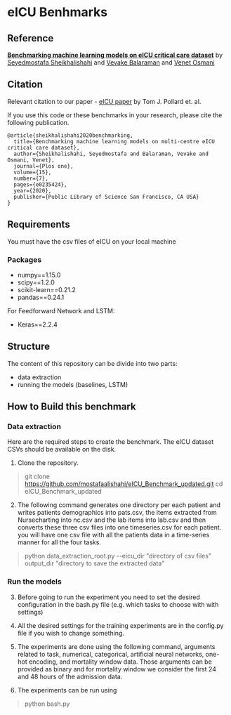 # eICU Benhmarks

## Reference

**[Benchmarking machine learning models on eICU critical care dataset](https://arxiv.org/abs/1910.00964v3)** by [Seyedmostafa Sheikhalishahi](https://scholar.google.it/citations?user=ck5btLoAAAAJ) and [Vevake Balaraman](https://scholar.google.it/citations?user=GTtAXeIAAAAJ) and [Venet Osmani](https://venetosmani.com/research/)

## Citation

Relevant citation to our paper - [eICU paper](https://www.nature.com/articles/sdata2018178) by Tom J. Pollard et. al.

If you use this code or these benchmarks in your research, please cite the following publication.

```text
@article{sheikhalishahi2020benchmarking,
  title={Benchmarking machine learning models on multi-centre eICU critical care dataset},
  author={Sheikhalishahi, Seyedmostafa and Balaraman, Vevake and Osmani, Venet},
  journal={Plos one},
  volume={15},
  number={7},
  pages={e0235424},
  year={2020},
  publisher={Public Library of Science San Francisco, CA USA}
}
```

## Requirements

You must have the csv files of eICU on your local machine

### Packages

* numpy==1.15.0
* scipy==1.2.0
* scikit-learn==0.21.2
* pandas==0.24.1

For Feedforward Network and LSTM:

* Keras==2.2.4

## Structure

The content of this repository can be divide into two parts:

* data extraction
* running the models (baselines, LSTM)

## How to Build this benchmark

### Data extraction

Here are the required steps to create the benchmark. The eICU dataset CSVs should be available on the disk.

1. Clone the repository.

> git clone <https://github.com/mostafaalishahi/eICU_Benchmark_updated.git>
> cd eICU_Benchmark_updated

2. The following command generates one directory per each patient and writes patients demographics into pats.csv, the items extracted from Nursecharting into nc.csv and the lab items into lab.csv and then converts these three csv files into one timeseries.csv for each patient.
you will have one csv file with all the patients data in a time-series manner for all the four tasks.

> python data_extraction_root.py --eicu_dir "directory of csv files" output_dir "directory to save the extracted data"

### Run the models

3. Before going to run the experiment you need to set the desired configuration in the bash.py file (e.g. which tasks to choose with with settings)

4. All the desired settings for the training experiments are in the config.py file if you wish to change something.

5. The experiments are done using the following command, arguments related to task, numerical, categorical, artificial neural networks, one-hot encoding, and mortality window data. Those arguments can be provided as binary and for mortality window we consider the first 24 and 48 hours of the admission data.

6. The experiments can be run using

> python bash.py

